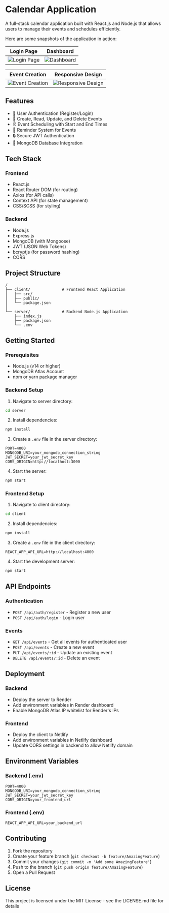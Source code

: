# Calendar Application

A full-stack calendar application built with React.js and Node.js that allows users to manage their events and schedules efficiently.

Here are some snapshots of the application in action:

| **Login Page**                                | **Dashboard**                                |
|:---------------------------------------------:|:-------------------------------------------:|
| ![Login Page](https://github.com/user-attachments/assets/9843dc63-4fc3-4318-bfef-930de971ff7a) | ![Dashboard](https://github.com/user-attachments/assets/88d234b0-f7a2-45ee-b4e8-08a16bf0ae31) |

| **Event Creation**                            | **Responsive Design**                       |
|:---------------------------------------------:|:-------------------------------------------:|
| ![Event Creation](https://github.com/user-attachments/assets/dccbde4f-02b5-473e-bbcd-4972d7e352ac) | ![Responsive Design](https://github.com/user-attachments/assets/6721ff1f-ddb4-43a9-81d6-74663da1e021) |


## Features

- 👤 User Authentication (Register/Login)
- 📅 Create, Read, Update, and Delete Events
- ⏰ Event Scheduling with Start and End Times
- 🔔 Reminder System for Events
- 🔒 Secure JWT Authentication
- 💾 MongoDB Database Integration

## Tech Stack

### Frontend
- React.js
- React Router DOM (for routing)
- Axios (for API calls)
- Context API (for state management)
- CSS/SCSS (for styling)

### Backend
- Node.js
- Express.js
- MongoDB (with Mongoose)
- JWT (JSON Web Tokens)
- bcryptjs (for password hashing)
- CORS

## Project Structure

```
/
├── client/              # Frontend React Application
│   ├── src/
│   ├── public/
│   └── package.json
│
└── server/              # Backend Node.js Application
    ├── index.js
    ├── package.json
    └── .env
```

## Getting Started

### Prerequisites
- Node.js (v14 or higher)
- MongoDB Atlas Account
- npm or yarn package manager

### Backend Setup

1. Navigate to server directory:
```bash
cd server
```

2. Install dependencies:
```bash
npm install
```

3. Create a `.env` file in the server directory:
```env
PORT=4000
MONGODB_URI=your_mongodb_connection_string
JWT_SECRET=your_jwt_secret_key
CORS_ORIGIN=http://localhost:3000
```

4. Start the server:
```bash
npm start
```

### Frontend Setup

1. Navigate to client directory:
```bash
cd client
```

2. Install dependencies:
```bash
npm install
```

3. Create a `.env` file in the client directory:
```env
REACT_APP_API_URL=http://localhost:4000
```

4. Start the development server:
```bash
npm start
```

## API Endpoints

### Authentication
- `POST /api/auth/register` - Register a new user
- `POST /api/auth/login` - Login user

### Events
- `GET /api/events` - Get all events for authenticated user
- `POST /api/events` - Create a new event
- `PUT /api/events/:id` - Update an existing event
- `DELETE /api/events/:id` - Delete an event

## Deployment

### Backend
- Deploy the server to Render
- Add environment variables in Render dashboard
- Enable MongoDB Atlas IP whitelist for Render's IPs

### Frontend
- Deploy the client to Netlify
- Add environment variables in Netlify dashboard
- Update CORS settings in backend to allow Netlify domain

## Environment Variables

### Backend (.env)
```env
PORT=4000
MONGODB_URI=your_mongodb_connection_string
JWT_SECRET=your_jwt_secret_key
CORS_ORIGIN=your_frontend_url
```

### Frontend (.env)
```env
REACT_APP_API_URL=your_backend_url
```

## Contributing

1. Fork the repository
2. Create your feature branch (`git checkout -b feature/AmazingFeature`)
3. Commit your changes (`git commit -m 'Add some AmazingFeature'`)
4. Push to the branch (`git push origin feature/AmazingFeature`)
5. Open a Pull Request

## License

This project is licensed under the MIT License - see the LICENSE.md file for details
